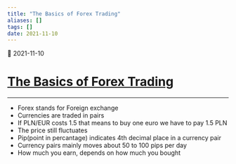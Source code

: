 ```yaml
---
title: "The Basics of Forex Trading"
aliases: []
tags: []
date: 2021-11-10
---
```

🌱 2021-11-10
# [The Basics of Forex Trading](https://www.thebalance.com/what-is-forex-trading-1031015)
___

- Forex stands for Foreign exchange
- Currencies are traded in pairs
- If PLN/EUR costs 1.5 that means to buy one euro we have to pay 1.5 PLN
- The price still fluctuates
- Pip(point in percantage) indicates 4th decimal place in a currency pair
- Currency pairs mainly moves about 50 to 100 pips per day
- How much you earn, depends on how much you bought